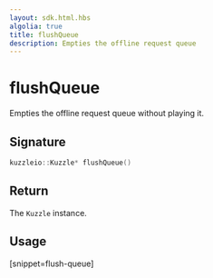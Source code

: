 ```yaml
---
layout: sdk.html.hbs
algolia: true
title: flushQueue
description: Empties the offline request queue
---
```


# flushQueue

Empties the offline request queue without playing it.

## Signature

```cpp
kuzzleio::Kuzzle* flushQueue()
```

## Return

The `Kuzzle` instance.

## Usage

[snippet=flush-queue]
